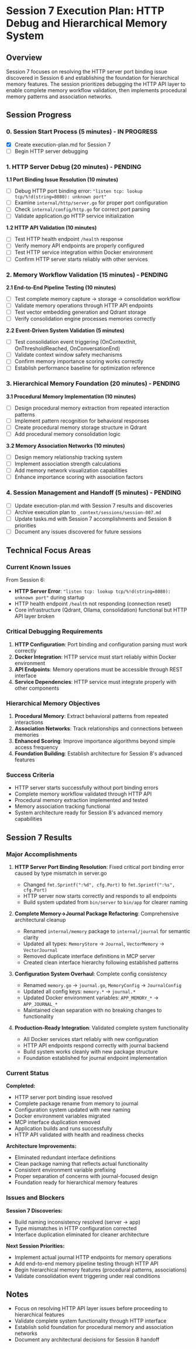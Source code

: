 # Session 7 Execution Plan: HTTP Debug and Hierarchical Memory System

## Overview

Session 7 focuses on resolving the HTTP server port binding issue discovered in Session 6 and establishing the foundation for hierarchical memory features. The session prioritizes debugging the HTTP API layer to enable complete memory workflow validation, then implements procedural memory patterns and association networks.

## Session Progress

### 0. Session Start Process (5 minutes) - IN PROGRESS

- [x] Create execution-plan.md for Session 7
- [ ] Begin HTTP server debugging

### 1. HTTP Server Debug (20 minutes) - PENDING

**1.1 Port Binding Issue Resolution (10 minutes)**

- [ ] Debug HTTP port binding error: `"listen tcp: lookup tcp/%!d(string=8080): unknown port"`
- [ ] Examine `internal/http/server.go` for proper port configuration
- [ ] Check `internal/config/http.go` for correct port parsing
- [ ] Validate application.go HTTP service initialization

**1.2 HTTP API Validation (10 minutes)**

- [ ] Test HTTP health endpoint `/health` response
- [ ] Verify memory API endpoints are properly configured
- [ ] Test HTTP service integration within Docker environment
- [ ] Confirm HTTP server starts reliably with other services

### 2. Memory Workflow Validation (15 minutes) - PENDING

**2.1 End-to-End Pipeline Testing (10 minutes)**

- [ ] Test complete memory capture → storage → consolidation workflow
- [ ] Validate memory operations through HTTP API endpoints
- [ ] Test vector embedding generation and Qdrant storage
- [ ] Verify consolidation engine processes memories correctly

**2.2 Event-Driven System Validation (5 minutes)**

- [ ] Test consolidation event triggering (OnContextInit, OnThresholdReached, OnConversationEnd)
- [ ] Validate context window safety mechanisms
- [ ] Confirm memory importance scoring works correctly
- [ ] Establish performance baseline for optimization reference

### 3. Hierarchical Memory Foundation (20 minutes) - PENDING

**3.1 Procedural Memory Implementation (10 minutes)**

- [ ] Design procedural memory extraction from repeated interaction patterns
- [ ] Implement pattern recognition for behavioral responses
- [ ] Create procedural memory storage structure in Qdrant
- [ ] Add procedural memory consolidation logic

**3.2 Memory Association Networks (10 minutes)**

- [ ] Design memory relationship tracking system
- [ ] Implement association strength calculations
- [ ] Add memory network visualization capabilities
- [ ] Enhance importance scoring with association factors

### 4. Session Management and Handoff (5 minutes) - PENDING

- [ ] Update execution-plan.md with Session 7 results and discoveries
- [ ] Archive execution plan to `_context/sessions/session-007.md`
- [ ] Update tasks.md with Session 7 accomplishments and Session 8 priorities
- [ ] Document any issues discovered for future sessions

## Technical Focus Areas

### Current Known Issues

From Session 6:

- **HTTP Server Error**: `"listen tcp: lookup tcp/%!d(string=8080): unknown port"` during startup
- HTTP health endpoint `/health` not responding (connection reset)
- Core infrastructure (Qdrant, Ollama, consolidation) functional but HTTP API layer broken

### Critical Debugging Requirements

1. **HTTP Configuration**: Port binding and configuration parsing must work correctly
2. **Docker Integration**: HTTP service must start reliably within Docker environment
3. **API Endpoints**: Memory operations must be accessible through REST interface
4. **Service Dependencies**: HTTP service must integrate properly with other components

### Hierarchical Memory Objectives

1. **Procedural Memory**: Extract behavioral patterns from repeated interactions
2. **Association Networks**: Track relationships and connections between memories
3. **Enhanced Scoring**: Improve importance algorithms beyond simple access frequency
4. **Foundation Building**: Establish architecture for Session 8's advanced features

### Success Criteria

- HTTP server starts successfully without port binding errors
- Complete memory workflow validated through HTTP API
- Procedural memory extraction implemented and tested
- Memory association tracking functional
- System architecture ready for Session 8's advanced memory capabilities

## Session 7 Results

### Major Accomplishments

1. **HTTP Server Port Binding Resolution**: Fixed critical port binding error caused by type mismatch in server.go
   - Changed `fmt.Sprintf(":%d", cfg.Port)` to `fmt.Sprintf(":%s", cfg.Port)` 
   - HTTP server now starts correctly and responds to all endpoints
   - Build system updated from `bin/server` to `bin/app` for clearer naming

2. **Complete Memory→Journal Package Refactoring**: Comprehensive architectural cleanup
   - Renamed `internal/memory` package to `internal/journal` for semantic clarity
   - Updated all types: `MemoryStore` → `Journal`, `VectorMemory` → `VectorJournal`
   - Removed duplicate interface definitions in MCP server
   - Created clean interface hierarchy following established patterns

3. **Configuration System Overhaul**: Complete config consistency
   - Renamed `memory.go` → `journal.go`, `MemoryConfig` → `JournalConfig`
   - Updated all config keys: `memory.*` → `journal.*`
   - Updated Docker environment variables: `APP_MEMORY_*` → `APP_JOURNAL_*`
   - Maintained clean separation with no breaking changes to functionality

4. **Production-Ready Integration**: Validated complete system functionality
   - All Docker services start reliably with new configuration
   - HTTP API endpoints respond correctly with journal backend
   - Build system works cleanly with new package structure
   - Foundation established for journal endpoint implementation

### Current Status

**Completed:**
- HTTP server port binding issue resolved
- Complete package rename from memory to journal
- Configuration system updated with new naming
- Docker environment variables migrated
- MCP interface duplication removed
- Application builds and runs successfully
- HTTP API validated with health and readiness checks

**Architecture Improvements:**
- Eliminated redundant interface definitions
- Clean package naming that reflects actual functionality
- Consistent environment variable prefixing
- Proper separation of concerns with journal-focused design
- Foundation ready for hierarchical memory features

### Issues and Blockers

**Session 7 Discoveries:**
- Build naming inconsistency resolved (server → app)
- Type mismatches in HTTP configuration corrected
- Interface duplication eliminated for cleaner architecture

**Next Session Priorities:**
- Implement actual journal HTTP endpoints for memory operations
- Add end-to-end memory pipeline testing through HTTP API
- Begin hierarchical memory features (procedural patterns, associations)
- Validate consolidation event triggering under real conditions

## Notes

- Focus on resolving HTTP API layer issues before proceeding to hierarchical features
- Validate complete system functionality through HTTP interface
- Establish solid foundation for procedural memory and association networks
- Document any architectural decisions for Session 8 handoff